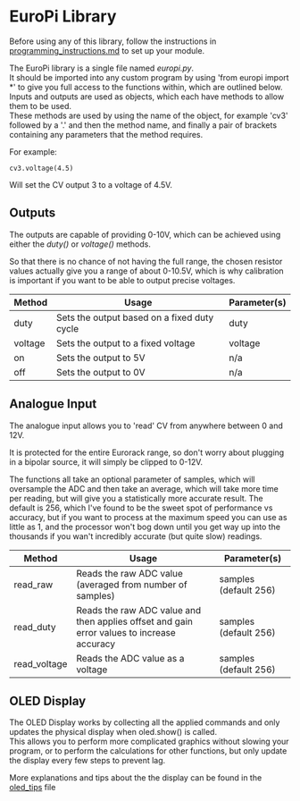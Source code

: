 # EuroPi Library

Before using any of this library, follow the instructions in [programming_instructions.md](/software/programming_instructions.md) to set up your module.  

The EuroPi library is a single file named *europi.py*.  
It should be imported into any custom program by using 'from europi import \*' to give you full access to the functions within, which are outlined below.  
Inputs and outputs are used as objects, which each have methods to allow them to be used.  
These methods are used by using the name of the object, for example 'cv3' followed by a '.' and then the method name, and finally a pair of brackets containing any parameters that the method requires.  
  
For example: 
```
cv3.voltage(4.5)  
```
Will set the CV output 3 to a voltage of 4.5V.  

## Outputs

The outputs are capable of providing 0-10V, which can be achieved using either the *duty()* or *voltage()* methods.  
  
So that there is no chance of not having the full range, the chosen resistor values actually give you a range of about 0-10.5V, which is why calibration is important if you want to be able to output precise voltages.

| Method        | Usage       | Parameter(s)       |
| ------------- | ----------- | ----------- |
|duty|Sets the output based on a fixed duty cycle|duty
|voltage|Sets the output to a fixed voltage|voltage
|on|Sets the output to 5V|n/a
|off|Sets the output to 0V|n/a

## Analogue Input

The analogue input allows you to 'read' CV from anywhere between 0 and 12V.  
  
It is protected for the entire Eurorack range, so don't worry about plugging in a bipolar source, it will simply be clipped to 0-12V.  
  
The functions all take an optional parameter of samples, which will oversample the ADC and then take an average, which will take more time per reading, but will give you a statistically more accurate result. The default is 256, which I've found to be the sweet spot of performance vs accuracy, but if you want to process at the maximum speed you can use as little as 1, and the processor won't bog down until you get way up into the thousands if you wan't incredibly accurate (but quite slow) readings.

| Method        | Usage       | Parameter(s)       |
| ------------- | ----------- | ----------- |
|read_raw|Reads the raw ADC value (averaged from number of samples)|samples (default 256)
|read_duty|Reads the raw ADC value and then applies offset and gain error values to increase accuracy|samples (default 256)
|read_voltage|Reads the ADC value as a voltage|samples (default 256)

## OLED Display

The OLED Display works by collecting all the applied commands and only updates the physical display when oled.show() is called.  
This allows you to perform more complicated graphics without slowing your program, or to perform the calculations for other functions, but only update the display every few steps to prevent lag.

More explanations and tips about the the display can be found in the [oled_tips](/software/oled_tips.md) file
